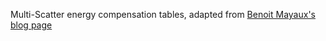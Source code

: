 Multi-Scatter energy compensation tables, adapted from [Benoit Mayaux's blog page](https://patapom.com/blog/BRDF/MSBRDFEnergyCompensation)